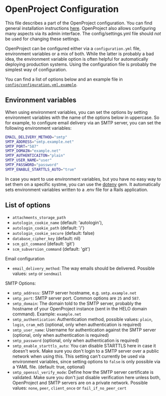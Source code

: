 <!---- copyright
OpenProject is a project management system.
Copyright (C) 2012-2013 the OpenProject Foundation (OPF)

This program is free software; you can redistribute it and/or
modify it under the terms of the GNU General Public License version 3.

OpenProject is a fork of ChiliProject, which is a fork of Redmine. The copyright follows:
Copyright (C) 2006-2013 Jean-Philippe Lang
Copyright (C) 2010-2013 the ChiliProject Team

This program is free software; you can redistribute it and/or
modify it under the terms of the GNU General Public License
as published by the Free Software Foundation; either version 2
of the License, or (at your option) any later version.

This program is distributed in the hope that it will be useful,
but WITHOUT ANY WARRANTY; without even the implied warranty of
MERCHANTABILITY or FITNESS FOR A PARTICULAR PURPOSE.  See the
GNU General Public License for more details.

You should have received a copy of the GNU General Public License
along with this program; if not, write to the Free Software
Foundation, Inc., 51 Franklin Street, Fifth Floor, Boston, MA  02110-1301, USA.

See doc/COPYRIGHT.rdoc for more details.

++-->

# OpenProject Configuration

This file describes a part of the OpenProject configuration. You can find general installation instructions [here](INSTALL.md). OpenProject also allows configuring many aspects via its admin interface. The config/settings.yml file should *not* be used for changing these settings.

OpenProject can be configured either via a `configuration.yml` file, environment variables or a mix of both. While the latter is probably a bad idea, the environment variable option is often helpful for automatically deploying production systems. Using the configuration file is probably the simplest way of configuration.

You can find a list of options below and an example file in [`config/configuration.yml.example`](../config/configuration.yml.example).

## Environment variables

When using environment variables, you can set the options by setting environment variables with the name of the options below in uppercase. So for example, to configure email delivery via an SMTP server, you can set the following environment variables:

```bash
EMAIL_DELIVERY_METHOD="smtp"
SMTP_ADDRESS="smtp.example.net"
SMTP_PORT="587"
SMTP_DOMAIN="example.net"
SMTP_AUTHENTICAITON="plain"
SMTP_USER_NAME="user"
SMTP_PASSWORD="password"
SMTP_ENABLE_STARTTLS_AUTO="true"
```

In case you want to use environment variables, but you have no easy way to set them on a specific systme, you can use the [dotenv](https://github.com/bkeepers/dotenv) gem. It automatically sets environment variables written to a .env file for a Rails application.

## List of options

* `attachments_storage_path`
* `autologin_cookie_name` (default: 'autologin'),
* `autologin_cookie_path` (default: '/')
* `autologin_cookie_secure` (default: false)
* `database_cipher_key`     (default: nil)
* `scm_git_command` (default: 'git')
* `scm_subversion_command` (default: 'git')

Email configuration

* `email_delivery_method`: The way emails should be delivered. Possible values: `smtp` or `sendmail`

SMTP Options:

* `smtp_address`: SMTP server hostname, e.g. `smtp.example.net`
* `smtp_port`: SMTP server port. Common options are `25` and `587`.
* `smtp_domain`: The domain told to the SMTP server, probably the hostname of your OpenProject instance (sent in the HELO domain command). Example: `example.net`
* `smtp_authentication`: Authentication method, possible values: `plain`, `login`, `cram_md5` (optional, only when authentication is required)
* `smtp_user_name`: Username for authentication against the SMTP server (optional, only when authentication is required)
* `smtp_password` (optional, only when authentication is required)
* `smtp_enable_starttls_auto`: You can disable STARTTLS here in case it doesn't work. Make sure you don't login to a SMTP server over a public network when using this. This setting can't currently be used via environment variables, since setting options to `false` is only possible via a YAML file. (default: true, optional)
* `smtp_openssl_verify_mode`: Define how the SMTP server certificate is validated. Make sure you don't just disable verification here unless both, OpenProject and SMTP servers are on a private network. Possible values: `none`, `peer`, `client_once` or `fail_if_no_peer_cert`
